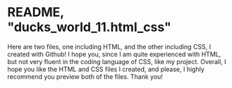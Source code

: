 # README, "ducks_world_11.html_css"

Here are two files, one including HTML, and the other including CSS, I created with Github! I hope you, since I am quite experienced with HTML, but not very fluent in the coding language of CSS, like my project. Overall, I hope you like the HTML and CSS files I created, and please, I highly recommend you preview both of the files. Thank you!
